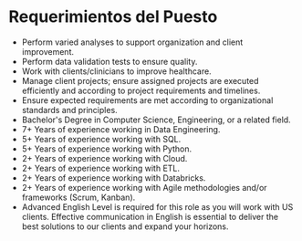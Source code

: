 # Requerimientos del Puesto

- Perform varied analyses to support organization and client improvement.
- Perform data validation tests to ensure quality.
- Work with clients/clinicians to improve healthcare.
- Manage client projects; ensure assigned projects are executed efficiently and according to project requirements and timelines.
- Ensure expected requirements are met according to organizational standards and principles.
- Bachelor's Degree in Computer Science, Engineering, or a related field.
- 7+ Years of experience working in Data Engineering.
- 5+ Years of experience working with SQL.
- 5+ Years of experience working with Python.
- 2+ Years of experience working with Cloud.
- 2+ Years of experience working with ETL.
- 2+ Years of experience working with Databricks.
- 2+ Years of experience working with Agile methodologies and/or frameworks (Scrum, Kanban).
- Advanced English Level is required for this role as you will work with US clients. Effective communication in English is essential to deliver the best solutions to our clients and expand your horizons.
